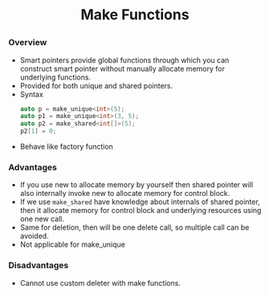 <h1 style="text-align:center;"> Make Functions </p>

### Overview

- Smart pointers provide global functions through which you can construct smart pointer without manually allocate memory for underlying functions.
- Provided for both unique and shared pointers.
- Syntax
  ```cpp
  auto p = make_unique<int>(5);
  auto p1 = make_unique<int>(3, 5);
  auto p2 = make_shared<int[]>(5);
  p2[1] = 0;
  ```
- Behave like factory function

### Advantages

- If you use new to allocate memory by yourself then shared pointer will also internally invoke new to allocate memory for control block.
- If we use `make_shared` have knowledge about internals of shared pointer, then it allocate memory for control block and underlying resources using one new call.
- Same for deletion, then will be one delete call, so multiple call can be avoided.
- Not applicable for make_unique

### Disadvantages

- Cannot use custom deleter with make functions.
